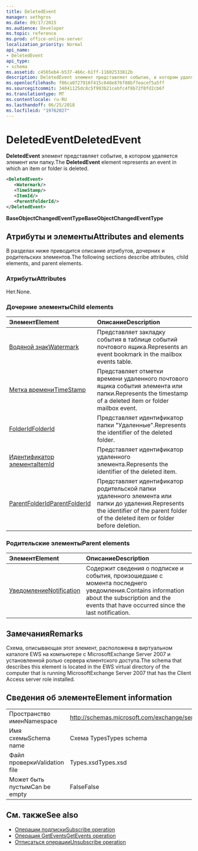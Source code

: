 ```yaml
---
title: DeletedEvent
manager: sethgros
ms.date: 09/17/2015
ms.audience: Developer
ms.topic: reference
ms.prod: office-online-server
localization_priority: Normal
api_name:
- DeletedEvent
api_type:
- schema
ms.assetid: c4565eb4-b537-466c-b1ff-11602533812b
description: DeletedEvent элемент представляет событие, в котором удаляется элемент или папку.
ms.openlocfilehash: f06ca0727916f415c648e876f88bf7eacef5a5ff
ms.sourcegitcommit: 34041125dc8c5f993b21cebfc4f8b72f0fd2cb6f
ms.translationtype: MT
ms.contentlocale: ru-RU
ms.lasthandoff: 06/25/2018
ms.locfileid: "19762027"
---
```

# <a name="deletedevent"></a><span data-ttu-id="46dd3-103">DeletedEvent</span><span class="sxs-lookup"><span data-stu-id="46dd3-103">DeletedEvent</span></span>

<span data-ttu-id="46dd3-104">**DeletedEvent** элемент представляет событие, в котором удаляется элемент или папку.</span><span class="sxs-lookup"><span data-stu-id="46dd3-104">The **DeletedEvent** element represents an event in which an item or folder is deleted.</span></span> 
  
```xml
<DeletedEvent>
   <Watermark/>
   <TimeStamp/>
   <ItemId/>
   <ParentFolderId/>
</DeletedEvent>
```

<span data-ttu-id="46dd3-105">**BaseObjectChangedEventType**</span><span class="sxs-lookup"><span data-stu-id="46dd3-105">**BaseObjectChangedEventType**</span></span>

## <a name="attributes-and-elements"></a><span data-ttu-id="46dd3-106">Атрибуты и элементы</span><span class="sxs-lookup"><span data-stu-id="46dd3-106">Attributes and elements</span></span>

<span data-ttu-id="46dd3-107">В разделах ниже приводится описание атрибутов, дочерних и родительских элементов.</span><span class="sxs-lookup"><span data-stu-id="46dd3-107">The following sections describe attributes, child elements, and parent elements.</span></span>
  
### <a name="attributes"></a><span data-ttu-id="46dd3-108">Атрибуты</span><span class="sxs-lookup"><span data-stu-id="46dd3-108">Attributes</span></span>

<span data-ttu-id="46dd3-109">Нет.</span><span class="sxs-lookup"><span data-stu-id="46dd3-109">None.</span></span>
  
### <a name="child-elements"></a><span data-ttu-id="46dd3-110">Дочерние элементы</span><span class="sxs-lookup"><span data-stu-id="46dd3-110">Child elements</span></span>

|<span data-ttu-id="46dd3-111">**Элемент**</span><span class="sxs-lookup"><span data-stu-id="46dd3-111">**Element**</span></span>|<span data-ttu-id="46dd3-112">**Описание**</span><span class="sxs-lookup"><span data-stu-id="46dd3-112">**Description**</span></span>|
|:-----|:-----|
|[<span data-ttu-id="46dd3-113">Водяной знак</span><span class="sxs-lookup"><span data-stu-id="46dd3-113">Watermark</span></span>](watermark.md) <br/> |<span data-ttu-id="46dd3-114">Представляет закладку события в таблице событий почтового ящика.</span><span class="sxs-lookup"><span data-stu-id="46dd3-114">Represents an event bookmark in the mailbox events table.</span></span>  <br/> |
|[<span data-ttu-id="46dd3-115">Метка времени</span><span class="sxs-lookup"><span data-stu-id="46dd3-115">TimeStamp</span></span>](timestamp.md) <br/> |<span data-ttu-id="46dd3-116">Представляет отметки времени удаленного почтового ящика события элемента или папки.</span><span class="sxs-lookup"><span data-stu-id="46dd3-116">Represents the timestamp of a deleted item or folder mailbox event.</span></span>  <br/> |
|[<span data-ttu-id="46dd3-117">FolderId</span><span class="sxs-lookup"><span data-stu-id="46dd3-117">FolderId</span></span>](folderid.md) <br/> |<span data-ttu-id="46dd3-118">Представляет идентификатор папки "Удаленные".</span><span class="sxs-lookup"><span data-stu-id="46dd3-118">Represents the identifier of the deleted folder.</span></span>  <br/> |
|[<span data-ttu-id="46dd3-119">Идентификатор элемента</span><span class="sxs-lookup"><span data-stu-id="46dd3-119">ItemId</span></span>](itemid.md) <br/> |<span data-ttu-id="46dd3-120">Представляет идентификатор удаленного элемента.</span><span class="sxs-lookup"><span data-stu-id="46dd3-120">Represents the identifier of the deleted item.</span></span>  <br/> |
|[<span data-ttu-id="46dd3-121">ParentFolderId</span><span class="sxs-lookup"><span data-stu-id="46dd3-121">ParentFolderId</span></span>](parentfolderid.md) <br/> |<span data-ttu-id="46dd3-122">Представляет идентификатор родительской папки удаленного элемента или папки до удаления.</span><span class="sxs-lookup"><span data-stu-id="46dd3-122">Represents the identifier of the parent folder of the deleted item or folder before deletion.</span></span>  <br/> |
   
### <a name="parent-elements"></a><span data-ttu-id="46dd3-123">Родительские элементы</span><span class="sxs-lookup"><span data-stu-id="46dd3-123">Parent elements</span></span>

|<span data-ttu-id="46dd3-124">**Элемент**</span><span class="sxs-lookup"><span data-stu-id="46dd3-124">**Element**</span></span>|<span data-ttu-id="46dd3-125">**Описание**</span><span class="sxs-lookup"><span data-stu-id="46dd3-125">**Description**</span></span>|
|:-----|:-----|
|[<span data-ttu-id="46dd3-126">Уведомление</span><span class="sxs-lookup"><span data-stu-id="46dd3-126">Notification</span></span>](notification-ex15websvcsotherref.md) <br/> |<span data-ttu-id="46dd3-127">Содержит сведения о подписке и события, произошедшие с момента последнего уведомления.</span><span class="sxs-lookup"><span data-stu-id="46dd3-127">Contains information about the subscription and the events that have occurred since the last notification.</span></span>  <br/> |
   
## <a name="remarks"></a><span data-ttu-id="46dd3-128">Замечания</span><span class="sxs-lookup"><span data-stu-id="46dd3-128">Remarks</span></span>

<span data-ttu-id="46dd3-129">Схема, описывающая этот элемент, расположена в виртуальном каталоге EWS на компьютере с MicrosoftExchange Server 2007 и установленной ролью сервера клиентского доступа.</span><span class="sxs-lookup"><span data-stu-id="46dd3-129">The schema that describes this element is located in the EWS virtual directory of the computer that is running MicrosoftExchange Server 2007 that has the Client Access server role installed.</span></span>
  
## <a name="element-information"></a><span data-ttu-id="46dd3-130">Сведения об элементе</span><span class="sxs-lookup"><span data-stu-id="46dd3-130">Element information</span></span>

|||
|:-----|:-----|
|<span data-ttu-id="46dd3-131">Пространство имен</span><span class="sxs-lookup"><span data-stu-id="46dd3-131">Namespace</span></span>  <br/> |http://schemas.microsoft.com/exchange/services/2006/types  <br/> |
|<span data-ttu-id="46dd3-132">Имя схемы</span><span class="sxs-lookup"><span data-stu-id="46dd3-132">Schema name</span></span>  <br/> |<span data-ttu-id="46dd3-133">Схема Types</span><span class="sxs-lookup"><span data-stu-id="46dd3-133">Types schema</span></span>  <br/> |
|<span data-ttu-id="46dd3-134">Файл проверки</span><span class="sxs-lookup"><span data-stu-id="46dd3-134">Validation file</span></span>  <br/> |<span data-ttu-id="46dd3-135">Types.xsd</span><span class="sxs-lookup"><span data-stu-id="46dd3-135">Types.xsd</span></span>  <br/> |
|<span data-ttu-id="46dd3-136">Может быть пустым</span><span class="sxs-lookup"><span data-stu-id="46dd3-136">Can be empty</span></span>  <br/> |<span data-ttu-id="46dd3-137">False</span><span class="sxs-lookup"><span data-stu-id="46dd3-137">False</span></span>  <br/> |
   
## <a name="see-also"></a><span data-ttu-id="46dd3-138">См. также</span><span class="sxs-lookup"><span data-stu-id="46dd3-138">See also</span></span>

- [<span data-ttu-id="46dd3-139">Операции подписки</span><span class="sxs-lookup"><span data-stu-id="46dd3-139">Subscribe operation</span></span>](subscribe-operation.md)  
- [<span data-ttu-id="46dd3-140">Операция GetEvents</span><span class="sxs-lookup"><span data-stu-id="46dd3-140">GetEvents operation</span></span>](getevents-operation.md)  
- [<span data-ttu-id="46dd3-141">Отписаться операции</span><span class="sxs-lookup"><span data-stu-id="46dd3-141">Unsubscribe operation</span></span>](unsubscribe-operation.md)

